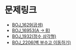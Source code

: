 # 문제링크
- [BOJ_1629(곱셈)](https://www.acmicpc.net/problem/1629)
- [BOJ_16953(A -> B)](https://www.acmicpc.net/problem/16953)
- [BOJ_1932(정수 삼각형)](https://www.acmicpc.net/problem/1932)
- [BOJ_2206(벽 부수고 이동하기)](https://www.acmicpc.net/problem/2206)